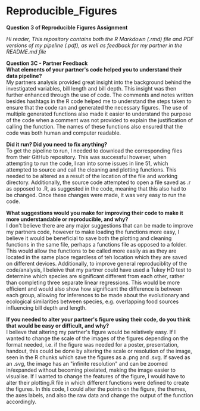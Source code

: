 # Reproducible_Figures
**Question 3 of Reproducible Figures Assignment**

*Hi reader, 
This repository contains both the R Markdown (.rmd) file and PDF versions of my pipeline (.pdf), as well as feedback for my partner in the README.md file*

**Question 3C - Partner Feedback**  
**What elements of your partner's code helped you to understand their data pipeline?**  
My partners analysis provided great insight into the background behind the investigated variables, bill length and bill depth. This insight was then further enhanced through the use of code. The comments and notes written besides hashtags in the R code helped me to understand the steps taken to ensure that the code ran and generated the necessary figures. The use of multiple generated functions also made it easier to understand the purpose of the code when a comment was not provided to explain the justification of calling the function. The names of these functions also ensured that the code was both human and computer readable. 

**Did it run? Did you need to fix anything?**  
To get the pipeline to run, I needed to download the corresponding files from their GitHub repository. This was successful however, when attempting to run the code, I ran into some issues in line 51, which attempted to source and call the cleaning and plotting functions. This needed to be altered as a result of the location of the file and working directory. Additionally, the source code attempted to open a file saved as .r as opposed to .R, as suggested in the code, meaning that this also had to be changed. Once these changes were made, it was very easy to run the code. 

**What suggestions would you make for improving their code to make it more understandable or reproducible, and why?**  
I don't believe there are any major suggestions that can be made to improve my partners code, however to make loading the functions more easy, I believe it would be beneficial to save both the plotting and cleaning functions in the same file, perhaps a functions file as opposed to a folder. This would allow the functions to be called more easily as as they are located in the same place regardless of teh location which they are saved on different devices. 
Additionally, to improve general reproduciblity of the code/analysis, I beleive that my partner could have used a Tukey HD test to determine which species are significant different from each other, rather than completing three separate linear regressions. This would be more efficient and would also show how significant the difference is between each group, allowing for inferences to be made about the evolutionary and ecological similarities between species, e.g. overlapping food sources influencing bill depth and length. 

**If you needed to alter your partner's figure using their code, do you think that would be easy or difficult, and why?**  
I believe that altering my partner's figure would be relatively easy. If I wanted to change the scale of the images of the figures depending on the format needed, i.e. if the figure was needed for a poster, presentation, handout, this could be done by altering the scale or resolution of the image, seen in the R chunks which save the figures as a .png and .svg. If saved as an .svg, the image has an "infinite resolution" and can be zoomed in/expanded without becoming pixelated, making the image easier to visualise. 
If I wanted to change the features of the figure, I would have to alter their plotting.R file in which different functions were defined to create the figures. In this code, I could alter the points on the figure, the themes, the axes labels, and also the raw data and change the output of the function accordingly. 

